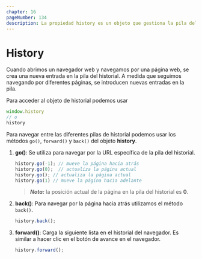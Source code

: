 ```yaml
---
chapter: 16
pageNumber: 134
description: La propiedad history es un objeto que gestiona la pila del historial del navegador. A medida que navegamos por las páginas, las nuevas entradas se introducen en la pila.
---
```


# History

Cuando abrimos un navegador web y navegamos por una página web, se crea una nueva entrada en la pila del historial. A medida que seguimos navegando por diferentes páginas, se introducen nuevas entradas en la pila.

Para acceder al objeto de historial podemos usar

```javascript
window.history
// o
history
```

Para navegar entre las diferentes pilas de historial podemos usar los métodos `go()`, `forward()` y `back()` del objeto **history**.  

1. **go\(\)**: Se utiliza para navegar por la URL específica de la pila del historial.

   ```javascript
   history.go(-1); // mueve la página hacia atrás
   history.go(0);  // actualiza la página actual
   history.go(); // actualiza la página actual
   history.go(1) // mueve la página hacia adelante
   ```

   > _**Nota:**_ la posición actual de la página en la pila del historial es **0**.

2. **back\(\)**: Para navegar por la página hacia atrás utilizamos el método `back()`.

   ```javascript
   history.back();
   ```

3. **forward\(\)**: Carga la siguiente lista en el historial del navegador. Es similar a hacer clic en el botón de avance en el navegador.

   ```javascript
   history.forward();
   ```
